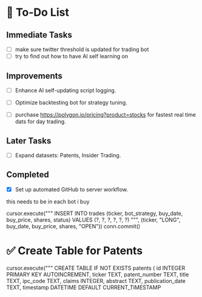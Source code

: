 # 🚀 To-Do List

## Immediate Tasks
- [ ] make sure twitter threshold is updated for trading bot
- [ ] try to find out how to have AI self learning on  

## Improvements
- [ ] Enhance AI self-updating script logging.
- [ ] Optimize backtesting bot for strategy tuning.
- [ ] purchase https://polygon.io/pricing?product=stocks for fastest real time dats for day trading. 




## Later Tasks
- [ ] Expand datasets: Patents, Insider Trading.

## Completed
- [x] Set up automated GitHub to server workflow.


this needs to be in each bot i buy

cursor.execute("""
INSERT INTO trades (ticker, bot_strategy, buy_date, buy_price, shares, status)
VALUES (?, ?, ?, ?, ?, ?)
""", (ticker, "LONG", buy_date, buy_price, shares, "OPEN"))
conn.commit()


# ✅ Create Table for Patents
cursor.execute("""
CREATE TABLE IF NOT EXISTS patents (
    id INTEGER PRIMARY KEY AUTOINCREMENT,
    ticker TEXT,
    patent_number TEXT,
    title TEXT,
    ipc_code TEXT,
    claims INTEGER,
    abstract TEXT,
    publication_date TEXT,
    timestamp DATETIME DEFAULT CURRENT_TIMESTAMP
